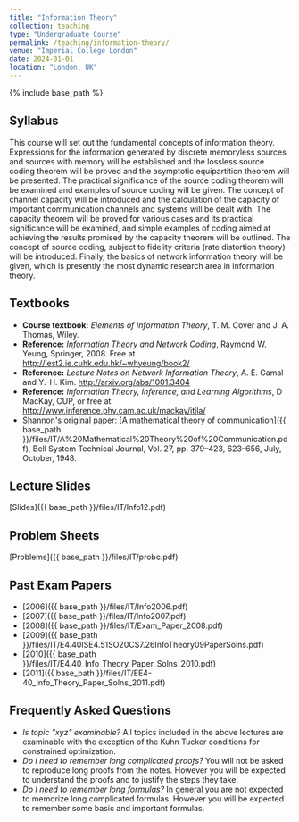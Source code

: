 ```yaml
---
title: "Information Theory"
collection: teaching
type: "Undergraduate Course"
permalink: /teaching/information-theory/
venue: "Imperial College London"
date: 2024-01-01
location: "London, UK"
---
```

{% include base_path %}



## Syllabus

This course will set out the fundamental concepts of information theory. Expressions for the information generated by discrete memoryless sources and sources with memory will be established and the lossless source coding theorem will be proved and the asymptotic equipartition theorem will be presented. The practical significance of the source coding theorem will be examined and examples of source coding will be given. The concept of channel capacity will be introduced and the calculation of the capacity of important communication channels and systems will be dealt with. The capacity theorem will be proved for various cases and its practical significance will be examined, and simple examples of coding aimed at achieving the results promised by the capacity theorem will be outlined. The concept of source coding, subject to fidelity criteria (rate distortion theory) will be introduced. Finally, the basics of network information theory will be given, which is presently the most dynamic research area in information theory.

## Textbooks

* **Course textbook:** *Elements of Information Theory*, T. M. Cover and J. A. Thomas, Wiley.
* **Reference:** *Information Theory and Network Coding*, Raymond W. Yeung, Springer, 2008. Free at <http://iest2.ie.cuhk.edu.hk/~whyeung/book2/>
* **Reference:** *Lecture Notes on Network Information Theory*, A. E. Gamal and Y.-H. Kim. <http://arxiv.org/abs/1001.3404>
* **Reference:** *Information Theory, Inference, and Learning Algorithms*, D MacKay, CUP, or free at <http://www.inference.phy.cam.ac.uk/mackay/itila/>
* Shannon's original paper: [A mathematical theory of communication]({{ base_path }}/files/IT/A%20Mathematical%20Theory%20of%20Communication.pdf), Bell System Technical Journal, Vol. 27, pp. 379–423, 623–656, July, October, 1948.

## Lecture Slides

[Slides]({{ base_path }}/files/IT/Info12.pdf)

## Problem Sheets

[Problems]({{ base_path }}/files/IT/probc.pdf)

## Past Exam Papers

- [2006]({{ base_path }}/files/IT/Info2006.pdf)
- [2007]({{ base_path }}/files/IT/Info2007.pdf)
- [2008]({{ base_path }}/files/IT/Exam_Paper_2008.pdf)
- [2009]({{ base_path }}/files/IT/E4.40ISE4.51SO20CS7.26InfoTheory09PaperSolns.pdf)
- [2010]({{ base_path }}/files/IT/E4.40_Info_Theory_Paper_Solns_2010.pdf)
- [2011]({{ base_path }}/files/IT/EE4-40_Info_Theory_Paper_Solns_2011.pdf)

## Frequently Asked Questions

* *Is topic "xyz" examinable?* All topics included in the above lectures are examinable with the exception of the Kuhn Tucker conditions for constrained optimization.
* *Do I need to remember long complicated proofs?* You will not be asked to reproduce long proofs from the notes. However you will be expected to understand the proofs and to justify the steps they take.
* *Do I need to remember long formulas?* In general you are not expected to memorize long complicated formulas. However you will be expected to remember some basic and important formulas.


